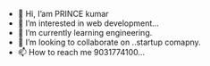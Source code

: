 - 👋 Hi, I’am  PRINCE kumar
- 👀 I’m interested in web development...
- 🌱 I’m currently learning engineering.
- 💞️ I’m looking to collaborate on ..startup comapny.
- 📫 How to reach me 9031774100...

<!---
Pk9995236/Pk9995236 is a ✨ special ✨ repository because its `README.md` (this file) appears on your GitHub profile.
You can click the Preview link to take a look at your changes.
--->
